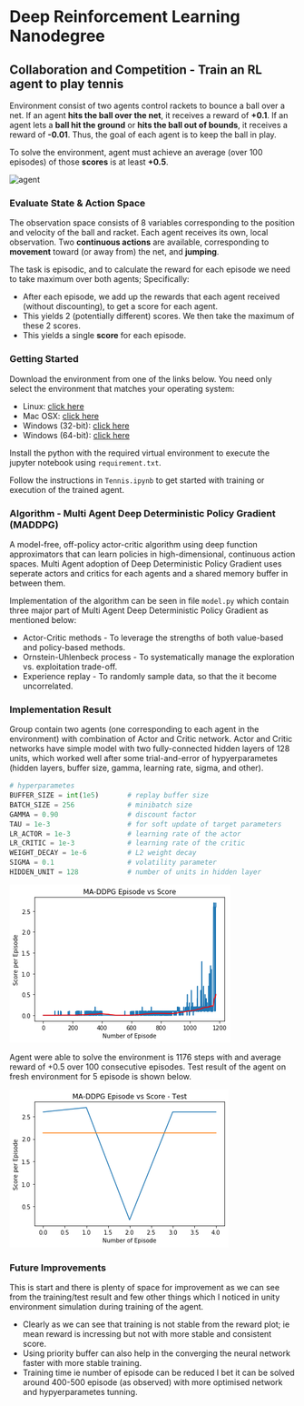 # Deep Reinforcement Learning Nanodegree

## Collaboration and Competition - Train an RL agent to play tennis

Environment consist of two agents control rackets to bounce a ball over a net. If an agent **hits the ball over the net**, it receives a reward of **+0.1**. If an agent lets a **ball hit the ground** or **hits the ball out of bounds**, it receives a reward of **-0.01**. Thus, the goal of each agent is to keep the ball in play.

To solve the environment, agent must achieve an average (over 100 episodes) of those **scores** is at least **+0.5**.

![agent](agent.gif)

### Evaluate State & Action Space

The observation space consists of 8 variables corresponding to the position and velocity of the ball and racket. Each agent receives its own, local observation. Two **continuous actions** are available, corresponding to **movement** toward (or away from) the net, and **jumping**. 

The task is episodic, and to calculate the reward for each episode we need to take maximum over both agents; Specifically:

- After each episode, we add up the rewards that each agent received (without discounting), to get a score for each agent. 
- This yields 2 (potentially different) scores. We then take the maximum of these 2 scores.
- This yields a single **score** for each episode.

### Getting Started

Download the environment from one of the links below. You need only select the environment that matches your operating system:
- Linux: [click here](https://s3-us-west-1.amazonaws.com/udacity-drlnd/P3/Tennis/Tennis_Linux.zip)
- Mac OSX: [click here](https://s3-us-west-1.amazonaws.com/udacity-drlnd/P3/Tennis/Tennis.app.zip)
- Windows (32-bit): [click here](https://s3-us-west-1.amazonaws.com/udacity-drlnd/P3/Tennis/Tennis_Windows_x86.zip)
- Windows (64-bit): [click here](https://s3-us-west-1.amazonaws.com/udacity-drlnd/P3/Tennis/Tennis_Windows_x86_64.zip)

Install the python with the required virtual environment to execute the jupyter notebook using `requirement.txt`.

Follow the instructions in `Tennis.ipynb` to get started with training or execution of the trained agent.

### Algorithm - Multi Agent Deep Deterministic Policy Gradient (MADDPG)

A model-free, off-policy actor-critic algorithm using deep function approximators that can learn policies in high-dimensional, continuous action spaces. Multi Agent adoption of Deep Deterministic Policy Gradient uses seperate actors and critics for each agents and a shared memory buffer in between them.

Implementation of the algorithm can be seen in file `model.py` which contain three major part of Multi Agent Deep Deterministic Policy Gradient as mentioned below:

- Actor-Critic methods - To leverage the strengths of both value-based and policy-based methods.
- Ornstein-Uhlenbeck process - To systematically manage the exploration vs. exploitation trade-off.
- Experience replay - To randomly sample data, so that the it become uncorrelated.

### Implementation Result

Group contain two agents (one corresponding to each agent in the environment) with combination of Actor and Critic network. Actor and Critic networks have simple model with two fully-connected hidden layers of 128 units, which worked well after some trial-and-error of hypyerparametes (hidden layers, buffer size, gamma, learning rate, sigma, and other).

```python
# hyperparametes
BUFFER_SIZE = int(1e5)       # replay buffer size
BATCH_SIZE = 256             # minibatch size
GAMMA = 0.90                 # discount factor
TAU = 1e-3                   # for soft update of target parameters
LR_ACTOR = 1e-3              # learning rate of the actor 
LR_CRITIC = 1e-3             # learning rate of the critic
WEIGHT_DECAY = 1e-6          # L2 weight decay
SIGMA = 0.1                  # volatility parameter
HIDDEN_UNIT = 128            # number of units in hidden layer
```

![ma-ddpg-episode-vs-score](ma-ddpg-episode-vs-score.png)

Agent were able to solve the environment is 1176 steps with and average reward of +0.5 over 100 consecutive episodes. Test result of the agent on fresh environment for 5 episode is shown below.

![ma-ddpg-episode-vs-score-test](ma-ddpg-episode-vs-score-test.png)

### Future Improvements

This is start and there is plenty of space for improvement as we can see from the training/test result and few other things which I noticed in unity environment simulation during training of the agent.

- Clearly as we can see that training is not stable from the reward plot; ie mean reward is incressing but not with more stable and consistent score.
- Using priority buffer can also help in the converging the neural network faster with more stable training.
- Training time ie number of episode can be reduced I bet it can be solved around 400-500 episode (as observed) with more optimised network and hypyerparametes tunning.